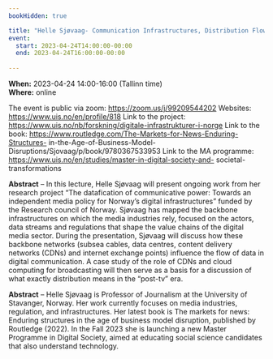 ```yaml
---
bookHidden: true

title: "Helle Sjøvaag- Communication Infrastructures, Distribution Flows and Datafied Media Industries"
event:
  start: 2023-04-24T14:00:00-00:00
  end: 2023-04-24T16:00:00-00:00
  
---
```


**When:** 2023-04-24 14:00-16:00 (Tallinn time)   
**Where:** online 

The event is public via zoom: https://zoom.us/j/99209544202
Websites: https://www.uis.no/en/profile/818
Link to the project: https://www.uis.no/nb/forskning/digitale-infrastrukturer-i-norge
Link to the book: https://www.routledge.com/The-Markets-for-News-Enduring-Structures-
in-the-Age-of-Business-Model-Disruptions/Sjovaag/p/book/9780367533953
Link to the MA programme: https://www.uis.no/en/studies/master-in-digital-society-and-
societal-transformations


<!--more-->
**Abstract** – In this lecture, Helle Sjøvaag will present ongoing work from her research project “The
datafication of communicative power: Towards an independent media policy for Norway’s
digital infrastructures” funded by the Research council of Norway. Sjøvaag has mapped the
backbone infrastructures on which the media industries rely, focused on the actors, data
streams and regulations that shape the value chains of the digital media sector. During the
presentation, Sjøvaag will discuss how these backbone networks (subsea cables, data
centres, content delivery networks (CDNs) and internet exchange points) influence the flow
of data in digital communication. A case study of the role of CDNs and cloud computing for
broadcasting will then serve as a basis for a discussion of what exactly distribution means in
the “post-tv” era.

**Abstract** – Helle Sjøvaag is Professor of Journalism at the University of Stavanger, Norway. Her work
currently focuses on media industries, regulation, and infrastructures. Her latest book is The
markets for news: Enduring structures in the age of business model disruption, published by
Routledge (2022). In the Fall 2023 she is launching a new Master Programme in Digital
Society, aimed at educating social science candidates that also understand technology.
